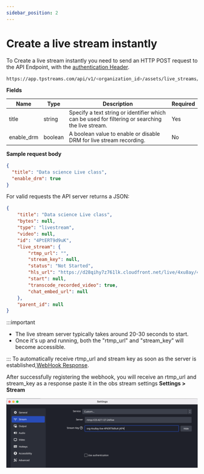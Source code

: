 ```yaml
---
sidebar_position: 2
---
```


# Create a live stream instantly


To Create a live stream instantly you need to send an HTTP POST request to the API Endpoint, with the [authentication Header](../server-api/authentication.md).


```bash
https://app.tpstreams.com/api/v1/<organization_id>/assets/live_streams/
```

**Fields**

| Name             | Type         | Description |    Required  |
| -----------      | -----------  | ----------- |   ---------- |
| title            | string      |  Specify a text string or identifier which can be used for filtering or searching the live stream.| Yes |
| enable_drm       | boolean      | A boolean value to enable or disable DRM for live stream recording.| No |

**Sample request body**

```json 
{
  "title": "Data science Live class",
  "enable_drm": true
}

```

For valid requests the API server returns a JSON:

```json
{
    "title": "Data science Live class",
    "bytes": null,
    "type": "livestream",
    "video": null,
    "id": "4PtERT9d9uK",
    "live_stream": {
        "rtmp_url": "",
        "stream_key": null,
        "status": "Not Started",
        "hls_url": "https://d28qihy7z761lk.cloudfront.net/live/4xu8ay/4PtERT9d9uK/video.m3u8",
        "start": null,
        "transcode_recorded_video": true,
        "chat_embed_url": null
    },
    "parent_id": null
}
```
:::important

- The live stream server typically takes around 20-30 seconds to start. 
- Once it's up and running, both the "rtmp_url" and "stream_key" will become accessible. 


:::
To automatically receive rtmp_url and stream key as soon as the server is established,[WebHook Response](webhook-response).

After successfully registering the webhook, you will receive an rtmp_url and stream_key as a response paste it in the obs stream settings  **Settings > Stream**






 ![OBS settings](/img/obs.png)
